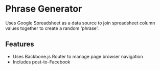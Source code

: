 # Phrase Generator

Uses Google Spreadsheet as a data source to join spreadsheet column values together to create a random 'phrase'.


## Features

* Uses Backbone.js Router to manage page browser navigation
* Includes post-to-Facebook